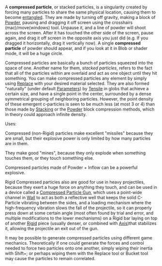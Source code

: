 A **compressed particle**, or stacked particles, is a singularity created by forcing many particles to share the same physical location, causing them to become [entangled](/Entanglement.md "Entanglement"). They are made by turning off gravity, making a block of [Powder](/Powder.md "Powder"), pausing and dragging it off screen using the crosshairs (mac)/move(windows) tool. Unpause it, and a line of powder will shoot across the screen. After it has touched the other side of the screen, pause again, and drag it off screen in the opposite axis you just did (e.g. If you dragged it horizontally, drag it vertically now). A single **compressed particle** of powder should appear, and if you look at it in Blob or shader mode, it will be a huge circle.

Compressed particles are basically a bunch of particles squeezed into the space of one. Another name for them, *stacked particles*, refers to the fact that all of the particles within are overlaid and act as one object until they hit something. You can make compressed particles any element by simply using [Replace](/Replace.md "Replace") with your desired material selected.
They are also formed "naturally" (under default [Parameters](/Parameters.md "Parameters")) by [Tensile](/Tensile.md "Tensile") in globs that achieve a certain size, and have a single point in the center, surrounded by a dense symmetrical grouping of neighboring particles. However, the point density of these emergent c-particles is seen to be much less (at most 3 or 4) than those made by [Stacking](/Stacking.md "Stacking") or the [Powder](/Powder.md "Powder") block compression methods, which in theory could approach infinite density.

Uses:

Compressed (non-Rigid) particles make excellent "missiles" because they are small, but their explosive power is only limited by how many particles are in them.

They make good "mines", because they only explode when something touches them, or they touch something else.

Compressed particles made of Powder + Inflow can be a powerful explosive.

Rigid Compressed particles also are good for use in heavy projectiles, because they exert a huge force on anything they touch, and can be used in a device called a [Compressed Particle Gun](/Compressed%20Particle%20Gun.md "Compressed Particle Gun"), which uses a point-wide channel in [Wall](/Wall.md "Wall") to act as both a reflective well that keeps the solid C-Particle vibrating between the sides, and a loading mechanism where the high-frequency vibration slows the fall of the projectile, so it can properly press down at some certain angle (most often found by trial and error, and multiple modifications to the lower mechanisms) on a Rigid bar laying on top of another [Rigid](/Rigid.md "Rigid") piece (usually denser, or combined with [Axis](/Axis.md "Axis"))that stabilizes it, allowing the projectile an exit out of the gun.

It may be possible to generate compressed particles using different game mechanics. Theoretically if one could generate the forces and control needed to force two particles onto one another, simply wiping their inertia with Shift+; or perhaps wiping them with the Replace tool or Bucket tool may cause the particles to remain correlated.
